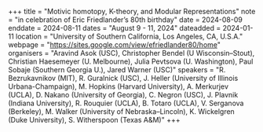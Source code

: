 +++
title = "Motivic homotopy, K-theory, and Modular Representations"
note = "in celebration of Eric Friedlander’s 80th birthday"
date = 2024-08-09
enddate = 2024-08-11
dates = "August 9 - 11, 2024"
dateadded = 2024-01-11
location = "University of Southern California, Los Angeles, CA, U.S.A."
webpage = "https://sites.google.com/view/efriedlander80/home"
organisers = "Aravind Asok (USC), Christopher Bendel (U Wisconsin–Stout), Christian Haesemeyer (U. Melbourne), Julia Pevtsova (U. Washington), Paul Sobaje (Southern Georgia U.), Jared Warner (USC)"
speakers = "R. Bezrukavnikov (MIT), R. Guralnick (USC), J. Heller (University of Illinois Urbana-Champaign), M. Hopkins (Harvard University), A. ​Merkurjev (UCLA), D. Nakano (University of Georgia), C. Negron (USC), J. Plavnik (Indiana University), R. Rouquier (UCLA), B. Totaro (UCLA), V. Serganova (Berkeley), M. Walker (University of Nebraska–Lincoln), K. Wickelgren (Duke University), S. Witherspoon (Texas A&M)"
+++
